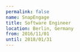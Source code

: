 ```yaml
---
permalink: false
name: SnapEngage
title: Software Engineer
location: Berlin, Germany
from: 2016/11/01
until: 2018/01/31
---
```

